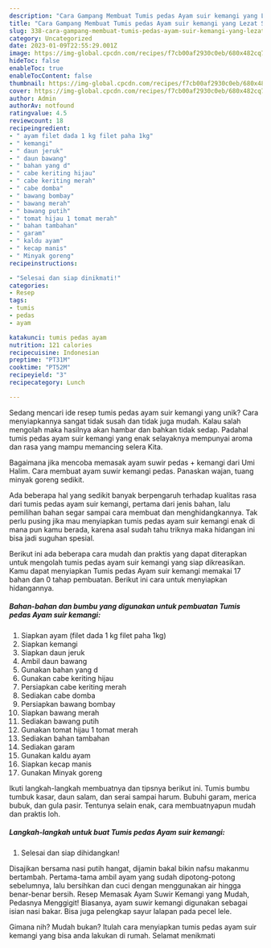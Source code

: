 ```yaml
---
description: "Cara Gampang Membuat Tumis pedas Ayam suir kemangi yang Lezat Sekali"
title: "Cara Gampang Membuat Tumis pedas Ayam suir kemangi yang Lezat Sekali"
slug: 338-cara-gampang-membuat-tumis-pedas-ayam-suir-kemangi-yang-lezat-sekali
category: Uncategorized
date: 2023-01-09T22:55:29.001Z
image: https://img-global.cpcdn.com/recipes/f7cb00af2930c0eb/680x482cq70/tumis-pedas-ayam-suir-kemangi-foto-resep-utama.jpg
hideToc: false
enableToc: true
enableTocContent: false
thumbnail: https://img-global.cpcdn.com/recipes/f7cb00af2930c0eb/680x482cq70/tumis-pedas-ayam-suir-kemangi-foto-resep-utama.jpg
cover: https://img-global.cpcdn.com/recipes/f7cb00af2930c0eb/680x482cq70/tumis-pedas-ayam-suir-kemangi-foto-resep-utama.jpg
author: Admin
authorAv: notfound
ratingvalue: 4.5
reviewcount: 18
recipeingredient:
- " ayam filet dada 1 kg filet paha 1kg"
- " kemangi"
- " daun jeruk"
- " daun bawang"
- " bahan yang d"
- " cabe keriting hijau"
- " cabe keriting merah"
- " cabe domba"
- " bawang bombay"
- " bawang merah"
- " bawang putih"
- " tomat hijau 1 tomat merah"
- " bahan tambahan"
- " garam"
- " kaldu ayam"
- " kecap manis"
- " Minyak goreng"
recipeinstructions:

- "Selesai dan siap dinikmati!"
categories:
- Resep
tags:
- tumis
- pedas
- ayam

katakunci: tumis pedas ayam 
nutrition: 121 calories
recipecuisine: Indonesian
preptime: "PT31M"
cooktime: "PT52M"
recipeyield: "3"
recipecategory: Lunch

---
```





Sedang mencari ide resep tumis pedas ayam suir kemangi yang unik? Cara menyiapkannya sangat tidak susah dan tidak juga mudah. Kalau salah mengolah maka hasilnya akan hambar dan bahkan tidak sedap. Padahal tumis pedas ayam suir kemangi yang enak selayaknya mempunyai aroma dan rasa yang mampu memancing selera Kita.





Bagaimana jika mencoba memasak ayam suwir pedas + kemangi dari Umi Halim. Cara membuat ayam suwir kemangi pedas. Panaskan wajan, tuang minyak goreng sedikit.

Ada beberapa hal yang sedikit banyak berpengaruh terhadap kualitas rasa dari tumis pedas ayam suir kemangi, pertama dari jenis bahan, lalu pemilihan bahan segar sampai cara membuat dan menghidangkannya. Tak perlu pusing jika mau menyiapkan tumis pedas ayam suir kemangi enak di mana pun kamu berada, karena asal sudah tahu triknya maka hidangan ini bisa jadi suguhan spesial.






Berikut ini ada beberapa cara mudah dan praktis yang dapat diterapkan untuk mengolah tumis pedas ayam suir kemangi yang siap dikreasikan. Kamu dapat menyiapkan Tumis pedas Ayam suir kemangi memakai 17 bahan dan 0 tahap pembuatan. Berikut ini cara untuk menyiapkan hidangannya.

<!--inarticleads1-->

##### Bahan-bahan dan bumbu yang digunakan untuk pembuatan Tumis pedas Ayam suir kemangi:

1. Siapkan  ayam (filet dada 1 kg filet paha 1kg)
1. Siapkan  kemangi
1. Siapkan  daun jeruk
1. Ambil  daun bawang
1. Gunakan  bahan yang d
1. Gunakan  cabe keriting hijau
1. Persiapkan  cabe keriting merah
1. Sediakan  cabe domba
1. Persiapkan  bawang bombay
1. Siapkan  bawang merah
1. Sediakan  bawang putih
1. Gunakan  tomat hijau 1 tomat merah
1. Sediakan  bahan tambahan
1. Sediakan  garam
1. Gunakan  kaldu ayam
1. Siapkan  kecap manis
1. Gunakan  Minyak goreng


Ikuti langkah-langkah membuatnya dan tipsnya berikut ini. Tumis bumbu tumbuk kasar, daun salam, dan serai sampai harum. Bubuhi garam, merica bubuk, dan gula pasir. Tentunya selain enak, cara membuatnyapun mudah dan praktis loh. 

<!--inarticleads2-->

##### Langkah-langkah untuk buat Tumis pedas Ayam suir kemangi:


1. Selesai dan siap dihidangkan!

Disajikan bersama nasi putih hangat, dijamin bakal bikin nafsu makanmu bertambah. Pertama-tama ambil ayam yang sudah dipotong-potong sebelumnya, lalu bersihkan dan cuci dengan menggunakan air hingga benar-benar bersih. Resep Memasak Ayam Suwir Kemangi yang Mudah, Pedasnya Menggigit! Biasanya, ayam suwir kemangi digunakan sebagai isian nasi bakar. Bisa juga pelengkap sayur lalapan pada pecel lele. 

Gimana nih? Mudah bukan? Itulah cara menyiapkan tumis pedas ayam suir kemangi yang bisa anda lakukan di rumah. Selamat menikmati
